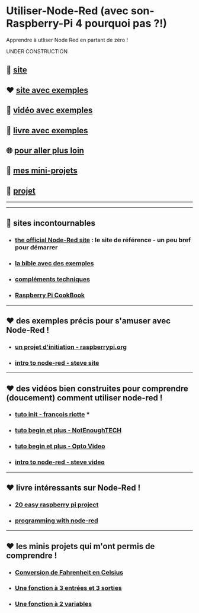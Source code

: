 # Utiliser-Node-Red (avec son-Raspberry-Pi 4 pourquoi pas ?!)
Apprendre à utliser Node Red en partant de zéro !

UNDER CONSTRUCTION

## 🌈 [site](#site_officiel)

## ❤️ [site avec exemples](#site_exemple)

## 🚀 [vidéo avec exemples](#video_exemple)

## 📢 [livre avec exemples](#livre_exemple)

## 🌐 [pour aller plus loin](#loin)

## 🔱 [mes mini-projets](#mini_projet)

## 👷 [projet](#projet)


------------------------------------------------------------------------------------------------
------------------------------------------------------------------------------------------------

## <a name="site_officiel"></a> 🌈 sites incontournables
* ### [the official Node-Red site](https://nodered.org/) : le site de référence - un peu bref pour démarrer
* ### [la bible avec des exemples](http://noderedguide.com/)
* ### [compléments techniques](http://webge.dyndns-server.com/dokuwiki/doku.php?id=raspberrypi:linux:nodered)
* ### [Raspberry Pi CookBook](http://shop.oreilly.com/product/0636920196372.do)

------------------------------------------------------------------------------------------------

## <a name="site_exemple"></a> ❤️ des exemples précis pour s'amuser avec Node-Red !
* ### [un projet d'initiation - raspberrypi.org](https://projects.raspberrypi.org/en/projects/getting-started-with-node-red)
* ### [intro to node-red - steve site](http://www.steves-internet-guide.com/node-red-overview/)


------------------------------------------------------------------------------------------------

## <a name="video_exemple"></a> ❤️ des vidéos bien construites pour comprendre (doucement) comment utiliser node-red !
* ### [tuto init - françois riotte](https://www.youtube.com/watch?v=etvfGr7nEL8&t=3s) *
* ### [tuto begin et plus - NotEnoughTECH](https://www.youtube.com/watch?v=AGMNEEQWEhQ&list=PLDoIcTNj_voXjx4nR_oXpZg1aiPytNgzC)
* ### [tuto begin et plus - Opto Video](https://www.youtube.com/watch?v=3AR432bguOY)
* ### [intro to node-red - steve video](https://www.youtube.com/watch?v=eZUSQ1y6kSM&list=PLk0D2S-fqJ7YvR1wrpl8A4mhtBbYOlsE4)


------------------------------------------------------------------------------------------------

## <a name="livre_exemple"></a> ❤️ livre intéressants sur Node-Red !
* ### [20 easy raspberry pi project](https://www.amazon.fr/20-Easy-Raspberry-Pi-Projects-ebook/dp/B072SRG17P)
* ### [programming with node-red](https://www.elektormagazine.com/news/review-programming-node-red)

------------------------------------------------------------------------------------------------

## <a name="mini_projet"></a> ❤️ les minis projets qui m'ont permis de comprendre !
* ### [Conversion de Fahrenheit en Celsius](https://github.com/Math13Net/Utiliser-Node-Red/blob/master/conversion_F_C.json)
* ### [Une fonction à 3 entrées et 3 sorties](https://github.com/Math13Net/Utiliser-Node-Red/blob/master/fonction_3entree_3sortie.json)
* ### [Une fonction à 2 variables](https://github.com/Math13Net/Utiliser-Node-Red/blob/master/fonction_plusieurs_variables.json)
